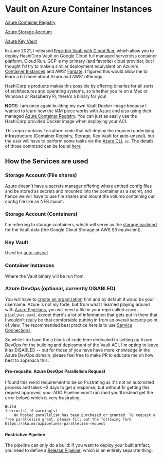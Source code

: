 # Vault on Azure Container Instances

[Azure Container Registry](https://registry.terraform.io/providers/hashicorp/azurerm/latest/docs/resources/container_registry)

[Azure Storage Account](https://registry.terraform.io/providers/hashicorp/azurerm/latest/docs/resources/storage_account)

[Azure Key Vault](https://registry.terraform.io/providers/hashicorp/azurerm/latest/docs/resources/key_vault)

In June 2021, I released [Free-tier Vault with Cloud Run](https://github.com/Neutrollized/hashicorp-vault-with-cloud-run), which allow you to deploy HashiCorp Vault on Google Cloud full managed serverless container platform, Cloud Run. GCP is my primary (and favorite) cloud provider, but I thought I'd try to make a similar deployment equivalent on Azure's [Container Instances](https://azure.microsoft.com/en-us/services/container-instances/) and AWS' [Fargate](https://aws.amazon.com/fargate/).  I figured this would allow me to learn a bit more about Azure and AWS' offerings.

HashiCorp's products makes this possible by offering binaries for all sorts of architectures and operating systems, so whether you're on a Mac or Windows or Raspberry Pi, there's a binary for you!

**NOTE:** I am once again building my own Vault Docker image because I wanted to learn how the IAM piece works with Azure and also using their managed [Azure Container Registry](https://azure.microsoft.com/en-us/services/container-registry/).  You can just as easily use the HashiCorp provided Docker image when deploying your ACI.

This repo contains Terraform code that will deploy the required underlying infrastructure (Container Registry, Storage, Key Vault for auto-unseal), but the user will have to perform some tasks via the [Azure CLI](https://docs.microsoft.com/en-us/cli/azure/install-azure-cli), `az`.  The details of those command can be found [here](./azure-container-instances/README.md)


## How the Services are used
### Storage Account (File shares)
Azure doesn't have a secrets manager offering where entired config files and be stored as secrets and mounted into the container as a secret, and hence we will have to use file shares and mount the volume containing our config file like an NFS mount.

### Storage Account (Containers)
I'm referring to storage containers, which will serve as the [storage backend](https://www.vaultproject.io/docs/configuration/storage/azure) for the Vault data (the Google Cloud Storage or AWS S3 equivalent).

### Key Vault
Used for [auto-unseal](https://www.vaultproject.io/docs/concepts/seal#auto-unseal)

### Container Instances
Where the Vault binary will be run from.  

### Azure DevOps (optional, currently DISABLED)
You will have to [create an organization](https://docs.microsoft.com/en-us/azure/devops/organizations/accounts/create-organization?view=azure-devops) first and by default it woud be your username.  Azure is not my forte, but from what I learned playing around with [Azure Pipelines](https://azure.microsoft.com/en-us/services/devops/pipelines/), you will need a file in your repo called `azure-pipelines.yaml`, except there's a lot of information that gets put in there that I wouldn't really be that comfortable putting in from an overall security point of view.  The recommended best practice here is to use [Service Connections](https://learn.microsoft.com/en-us/azure/devops/pipelines/library/service-endpoints?view=azure-devops&tabs=yaml).  


So while I do have the a block of code here dedicated to setting up Azure DevOps for the building and deployment of the Vault ACI, I'm opting to leave it as DISABLED -- but for those of you have have more knowledge in the Azure DevOps domain, please feel free to make PR to educate me on how best to approach this.

#### Pre-requsite: Azure DevOps Parallelism Request 
I found this weird requirement to be so frustrating as it's not an automated process and takes ~2 days to get a response, but without fir getting this request approved, your ADO Pipeline won't run (and you'll instead get the error below) which is very frustrating.


```
Build
1 error(s), 0 warning(s)
	No hosted parallelism has been purchased or granted. To request a free parallelism grant, please fill out the following form https://aka.ms/azpipelines-parallelism-request
```

#### Restrictive Pipeline
The pipeline can only do a build!  If you want to deploy your built artifact, you need to define a [Release Pipeline](https://learn.microsoft.com/en-us/azure/devops/pipelines/release/releases?view=azure-devops), which is an entirely separate thing. 
